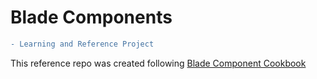 # Blade Components

```diff
- Learning and Reference Project
```

This reference repo was created following [Blade Component Cookbook](https://laracasts.com/series/blade-component-cookbook)
